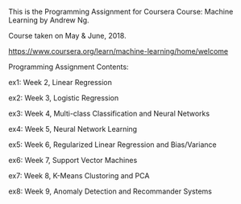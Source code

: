 This is the Programming Assignment for Coursera Course: Machine Learning by Andrew Ng.

Course taken on May & June, 2018.



https://www.coursera.org/learn/machine-learning/home/welcome



Programming Assignment Contents:

ex1: Week 2, Linear Regression

ex2: Week 3, Logistic Regression

ex3: Week 4, Multi-class Classification and Neural Networks

ex4: Week 5, Neural Network Learning

ex5: Week 6, Regularized Linear Regression and Bias/Variance

ex6: Week 7, Support Vector Machines

ex7: Week 8, K-Means Clustoring and PCA

ex8: Week 9, Anomaly Detection and Recommander Systems 
